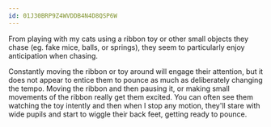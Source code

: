 ```yaml
---
id: 01J30BRP9Z4WVDDB4N4D8QSP6W
---
```

From playing with my cats using a ribbon toy or other small objects they chase (eg. fake mice, balls, or springs), they seem to particularly enjoy anticipation when chasing.

Constantly moving the ribbon or toy around will engage their attention, but it does not appear to entice them to pounce as much as deliberately changing the tempo. Moving the ribbon and then pausing it, or making small movements of the ribbon really get them excited. You can often see them watching the toy intently and then when I stop any motion, they'll stare with wide pupils and start to
wiggle their back feet, getting ready to pounce.
